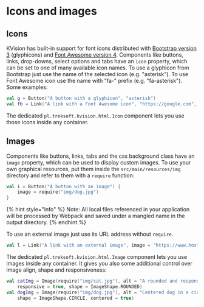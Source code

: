 # Icons and images

## Icons

KVision has built-in support for font icons distributed with [Bootstrap version 3](https://getbootstrap.com/docs/3.3/components/#glyphicons) \(glyphicons\) and [Font Awesome version 4](https://fontawesome.com/v4.7.0/icons/). Components like buttons, links, drop-downs, select options and tabs have an `icon` property, which can be set to one of many available icon names. To use a glyphicon from Bootstrap just use the name of the selected icon \(e.g. "asterisk"\). To use Font Awesome icon use the name with "fa-" prefix \(e.g. "fa-asterisk"\). Some examples:

```kotlin
val g = Button("A button with a glyphicon", "asterisk")
val fb = Link("A link with a Font Awesome icon", "https://google.com", "fa-asterisk")
```

The dedicated `pl.treksoft.kvision.html.Icon` component lets you use those icons inside any container.

## Images

Components like buttons, links, tabs and the css background class have an `image` property, which can be used to display custom images. To use your own graphical resources, put them inside the `src/main/resources/img` directory and refer to them with a `require` function:

```kotlin
val i = Button("A button with an image") {
    image = require("img/dog.jpg")
}
```

{% hint style="info" %}
Note: All local files referenced in your application will be processed by Webpack and saved under a mangled name in the output directory.
{% endhint %}

To use an external image just use its URL address without `require`.

```kotlin
val l = Link("A link with an external image", image = "https://www.host.com/logo.png")
```

The dedicated `pl.treksoft.kvision.html.Image` component lets you use images inside any container. It gives you also some additional control over image align, shape and responsiveness:

```kotlin
val catImg = Image(require("img/cat.jpg"), alt = "A rounded and responsive cat",
    responsive = true, shape = ImageShape.ROUNDED)
val dogImg = Image(require("img/dog.jpg"), alt = "Centered dog in a circle",
    shape = ImageShape.CIRCLE, centered = true)
```

